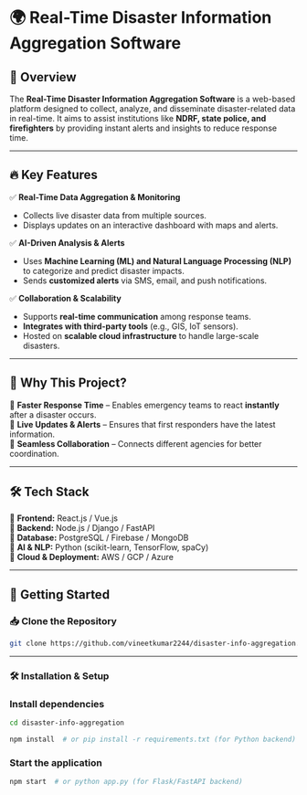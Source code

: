 # 🌍 Real-Time Disaster Information Aggregation Software  

## 🚀 Overview  
The **Real-Time Disaster Information Aggregation Software** is a web-based platform designed to collect, analyze, and disseminate disaster-related data in real-time. It aims to assist institutions like **NDRF, state police, and firefighters** by providing instant alerts and insights to reduce response time.  

---

## 🔥 Key Features  

✅ **Real-Time Data Aggregation & Monitoring**  
- Collects live disaster data from multiple sources.  
- Displays updates on an interactive dashboard with maps and alerts.  

✅ **AI-Driven Analysis & Alerts**  
- Uses **Machine Learning (ML) and Natural Language Processing (NLP)** to categorize and predict disaster impacts.  
- Sends **customized alerts** via SMS, email, and push notifications.  

✅ **Collaboration & Scalability**  
- Supports **real-time communication** among response teams.  
- **Integrates with third-party tools** (e.g., GIS, IoT sensors).  
- Hosted on **scalable cloud infrastructure** to handle large-scale disasters.  

---

## 🎯 Why This Project?  
🚨 **Faster Response Time** – Enables emergency teams to react **instantly** after a disaster occurs.  
📡 **Live Updates & Alerts** – Ensures that first responders have the latest information.  
🔗 **Seamless Collaboration** – Connects different agencies for better coordination.  

---

## 🛠️ Tech Stack  

🔹 **Frontend:** React.js / Vue.js  
🔹 **Backend:** Node.js / Django / FastAPI  
🔹 **Database:** PostgreSQL / Firebase / MongoDB  
🔹 **AI & NLP:** Python (scikit-learn, TensorFlow, spaCy)  
🔹 **Cloud & Deployment:** AWS / GCP / Azure  

---

## 🚀 Getting Started  

### 📥 Clone the Repository  
```sh
git clone https://github.com/vineetkumar2244/disaster-info-aggregation.git
```
---
### 🛠️ Installation & Setup
### Install dependencies
```sh
cd disaster-info-aggregation
```
```sh
npm install  # or pip install -r requirements.txt (for Python backend)
```
### Start the application
```sh
npm start  # or python app.py (for Flask/FastAPI backend)
```

